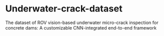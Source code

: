 # Underwater-crack-dataset
The dataset of ROV vision-based underwater micro-crack inspection for concrete dams: A customizable CNN-integrated end-to-end framework
